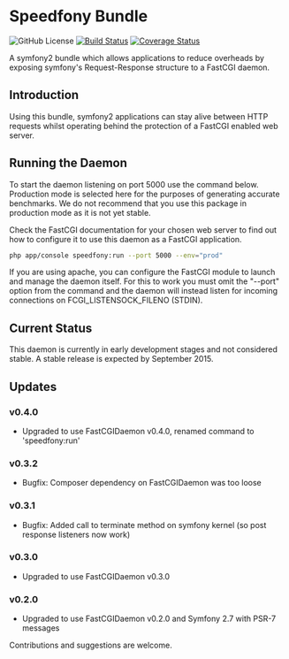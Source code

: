 # Speedfony Bundle

![GitHub License](https://img.shields.io/badge/license-GPLv2-blue.svg)
[![Build Status](https://travis-ci.org/PHPFastCGI/SpeedfonyBundle.svg?branch=master)](https://travis-ci.org/PHPFastCGI/FastCGIDaemon)
[![Coverage Status](https://coveralls.io/repos/PHPFastCGI/SpeedfonyBundle/badge.svg?branch=master)](https://coveralls.io/r/PHPFastCGI/SpeedfonyBundle?branch=master)

A symfony2 bundle which allows applications to reduce overheads by exposing symfony's Request-Response structure to a FastCGI daemon.

## Introduction

Using this bundle, symfony2 applications can stay alive between HTTP requests whilst operating behind the protection of a FastCGI enabled web server.

## Running the Daemon

To start the daemon listening on port 5000 use the command below. Production mode is selected here for the purposes of generating accurate benchmarks. We do not recommend that you use this package in production mode as it is not yet stable.

Check the FastCGI documentation for your chosen web server to find out how to configure it to use this daemon as a FastCGI application.

```sh
php app/console speedfony:run --port 5000 --env="prod"
```

If you are using apache, you can configure the FastCGI module to launch and manage the daemon itself. For this to work you must omit the "--port" option from the command and the daemon will instead listen for incoming connections on FCGI_LISTENSOCK_FILENO (STDIN).

## Current Status

This daemon is currently in early development stages and not considered stable. A
stable release is expected by September 2015.

## Updates

### v0.4.0
- Upgraded to use FastCGIDaemon v0.4.0, renamed command to 'speedfony:run'

### v0.3.2
- Bugfix: Composer dependency on FastCGIDaemon was too loose

### v0.3.1
- Bugfix: Added call to terminate method on symfony kernel (so post response listeners now work)

### v0.3.0
- Upgraded to use FastCGIDaemon v0.3.0

### v0.2.0
- Upgraded to use FastCGIDaemon v0.2.0 and Symfony 2.7 with PSR-7 messages

Contributions and suggestions are welcome.
